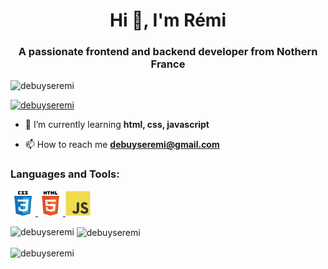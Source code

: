 <h1 align="center">Hi 👋, I'm Rémi</h1>
<h3 align="center">A passionate frontend and backend developer from Nothern France</h3>

<p align="left"> <img src="https://komarev.com/ghpvc/?username=debuyseremi&label=Profile%20views&color=0e75b6&style=flat" alt="debuyseremi" /> </p>

<p align="left"> <a href="https://github.com/ryo-ma/github-profile-trophy"><img src="https://github-profile-trophy.vercel.app/?username=debuyseremi" alt="debuyseremi" /></a> </p>

- 🌱 I’m currently learning **html, css, javascript**

- 📫 How to reach me **debuyseremi@gmail.com**

<h3 align="left">Languages and Tools:</h3>
<p align="left"> <a href="https://www.w3schools.com/css/" target="_blank" rel="noreferrer"> <img src="https://raw.githubusercontent.com/devicons/devicon/master/icons/css3/css3-original-wordmark.svg" alt="css3" width="40" height="40"/> </a> <a href="https://www.w3.org/html/" target="_blank" rel="noreferrer"> <img src="https://raw.githubusercontent.com/devicons/devicon/master/icons/html5/html5-original-wordmark.svg" alt="html5" width="40" height="40"/> </a> <a href="https://developer.mozilla.org/en-US/docs/Web/JavaScript" target="_blank" rel="noreferrer"> <img src="https://raw.githubusercontent.com/devicons/devicon/master/icons/javascript/javascript-original.svg" alt="javascript" width="40" height="40"/> </a> </p>

<p><img align="left" src="https://github-readme-stats.vercel.app/api/top-langs?username=debuyseremi&show_icons=true&locale=en&layout=compact" alt="debuyseremi" /></p>

<p>&nbsp;<img align="center" src="https://github-readme-stats.vercel.app/api?username=debuyseremi&show_icons=true&locale=en" alt="debuyseremi" /></p>

<p><img align="center" src="https://github-readme-streak-stats.herokuapp.com/?user=debuyseremi&" alt="debuyseremi" /></p>
